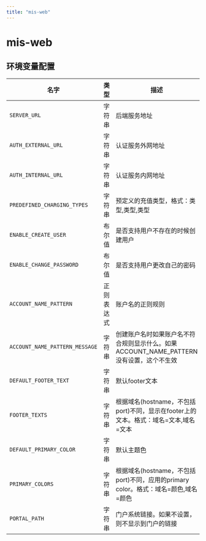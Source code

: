```yaml
---
title: "mis-web"
---
```


# mis-web

## 环境变量配置





<!-- ENV TABLE START -->

| 名字 | 类型 | 描述 | 默认值 |
| -- | -- | -- | -- |
|`SERVER_URL`|字符串|后端服务地址|mis-server:5000|
|`AUTH_EXTERNAL_URL`|字符串|认证服务外网地址|/auth|
|`AUTH_INTERNAL_URL`|字符串|认证服务内网地址|http://auth:5000|
|`PREDEFINED_CHARGING_TYPES`|字符串|预定义的充值类型，格式：类型,类型,类型||
|`ENABLE_CREATE_USER`|布尔值|是否支持用户不存在的时候创建用户|false|
|`ENABLE_CHANGE_PASSWORD`|布尔值|是否支持用户更改自己的密码|false|
|`ACCOUNT_NAME_PATTERN`|正则表达式|账户名的正则规则|不设置|
|`ACCOUNT_NAME_PATTERN_MESSAGE`|字符串|创建账户名时如果账户名不符合规则显示什么。如果ACCOUNT_NAME_PATTERN没有设置，这个不生效|不设置|
|`DEFAULT_FOOTER_TEXT`|字符串|默认footer文本||
|`FOOTER_TEXTS`|字符串|根据域名(hostname，不包括port)不同，显示在footer上的文本。格式：域名=文本,域名=文本||
|`DEFAULT_PRIMARY_COLOR`|字符串|默认主题色|#9B0000|
|`PRIMARY_COLORS`|字符串|根据域名(hostname，不包括port)不同，应用的primary color。格式：域名=颜色,域名=颜色||
|`PORTAL_PATH`|字符串|门户系统链接。如果不设置，则不显示到门户的链接|不设置|

<!-- ENV TABLE END -->



